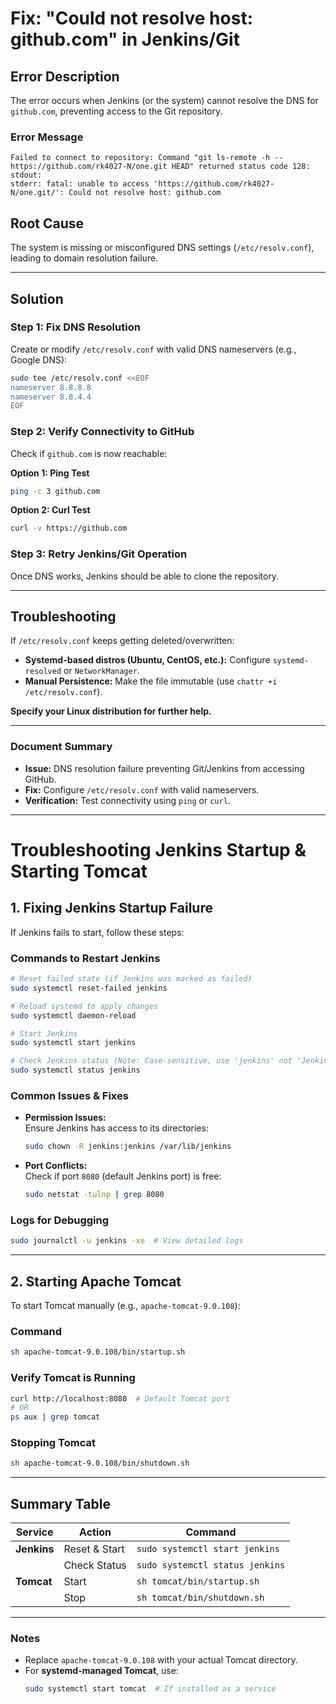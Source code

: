 # **Fix: "Could not resolve host: github.com" in Jenkins/Git**

## **Error Description**  
The error occurs when Jenkins (or the system) cannot resolve the DNS for `github.com`, preventing access to the Git repository.  

### **Error Message**  
```
Failed to connect to repository: Command "git ls-remote -h -- https://github.com/rk4027-N/one.git HEAD" returned status code 128:  
stdout:  
stderr: fatal: unable to access 'https://github.com/rk4027-N/one.git/': Could not resolve host: github.com
```

## **Root Cause**  
The system is missing or misconfigured DNS settings (`/etc/resolv.conf`), leading to domain resolution failure.

---

## **Solution**  

### **Step 1: Fix DNS Resolution**  
Create or modify `/etc/resolv.conf` with valid DNS nameservers (e.g., Google DNS):  

```bash
sudo tee /etc/resolv.conf <<EOF
nameserver 8.8.8.8
nameserver 8.8.4.4
EOF
```

### **Step 2: Verify Connectivity to GitHub**  
Check if `github.com` is now reachable:  

**Option 1: Ping Test**  
```bash
ping -c 3 github.com
```  

**Option 2: Curl Test**  
```bash
curl -v https://github.com
```  

### **Step 3: Retry Jenkins/Git Operation**  
Once DNS works, Jenkins should be able to clone the repository.  

---

## **Troubleshooting**  
If `/etc/resolv.conf` keeps getting deleted/overwritten:  
- **Systemd-based distros (Ubuntu, CentOS, etc.):** Configure `systemd-resolved` or `NetworkManager`.  
- **Manual Persistence:** Make the file immutable (use `chattr +i /etc/resolv.conf`).  

**Specify your Linux distribution for further help.**  

---

### **Document Summary**  
- **Issue:** DNS resolution failure preventing Git/Jenkins from accessing GitHub.  
- **Fix:** Configure `/etc/resolv.conf` with valid nameservers.  
- **Verification:** Test connectivity using `ping` or `curl`.  

---

# **Troubleshooting Jenkins Startup & Starting Tomcat**

## **1. Fixing Jenkins Startup Failure**

If Jenkins fails to start, follow these steps:

### **Commands to Restart Jenkins**
```bash
# Reset failed state (if Jenkins was marked as failed)
sudo systemctl reset-failed jenkins

# Reload systemd to apply changes
sudo systemctl daemon-reload

# Start Jenkins
sudo systemctl start jenkins

# Check Jenkins status (Note: Case-sensitive, use 'jenkins' not 'Jenkins')
sudo systemctl status jenkins
```

### **Common Issues & Fixes**
- **Permission Issues:**  
  Ensure Jenkins has access to its directories:
  ```bash
  sudo chown -R jenkins:jenkins /var/lib/jenkins
  ```
- **Port Conflicts:**  
  Check if port `8080` (default Jenkins port) is free:
  ```bash
  sudo netstat -tulnp | grep 8080
  ```

### **Logs for Debugging**
```bash
sudo journalctl -u jenkins -xe  # View detailed logs
```

---

## **2. Starting Apache Tomcat**

To start Tomcat manually (e.g., `apache-tomcat-9.0.108`):

### **Command**
```bash
sh apache-tomcat-9.0.108/bin/startup.sh
```

### **Verify Tomcat is Running**
```bash
curl http://localhost:8080  # Default Tomcat port
# OR
ps aux | grep tomcat
```

### **Stopping Tomcat**
```bash
sh apache-tomcat-9.0.108/bin/shutdown.sh
```

---

## **Summary Table**
| **Service** | **Action**               | **Command**                                  |
|-------------|--------------------------|---------------------------------------------|
| **Jenkins** | Reset & Start            | `sudo systemctl start jenkins`              |
|             | Check Status             | `sudo systemctl status jenkins`             |
| **Tomcat**  | Start                    | `sh tomcat/bin/startup.sh`                  |
|             | Stop                     | `sh tomcat/bin/shutdown.sh`                 |

---

### **Notes**
- Replace `apache-tomcat-9.0.108` with your actual Tomcat directory.
- For **systemd-managed Tomcat**, use:
  ```bash
  sudo systemctl start tomcat  # If installed as a service
  ```


